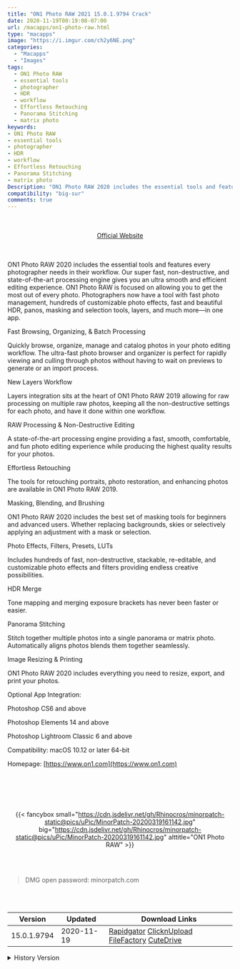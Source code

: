 ```yaml
---
title: "ON1 Photo RAW 2021 15.0.1.9794 Crack"
date: 2020-11-19T00:19:08-07:00
url: /macapps/on1-photo-raw.html
type: "macapps"
image: "https://i.imgur.com/ch2y6NE.png"
categories:
  - "Macapps"
  - "Images"
tags:
  - ON1 Photo RAW
  - essential tools
  - photographer
  - HDR
  - workflow
  - Effortless Retouching
  - Panorama Stitching
  - matrix photo
keywords:
- ON1 Photo RAW
- essential tools
- photographer
- HDR
- workflow
- Effortless Retouching
- Panorama Stitching
- matrix photo
Description: "ON1 Photo RAW 2020 includes the essential tools and features every photographer needs in their workflow. Our super fast, non-destructive, and state-of-the-art processing engine gives you an ultra smooth and efficient editing experience"
compatibility: "big-sur"
comments: true
---
```


<br/>
<br/>
<center>
<a href="https://www.on1.com" target="blank"><div class="border border-blue-500 rounded-lg transition duration-500 
    ease-in-out w-48 text-lg text-blue-500 text-center px-2 hover:bg-blue-500 hover:text-white">
  Official Website 
</div></a>
</center>
<br/>
<br/>

ON1 Photo RAW 2020 includes the essential tools and features every photographer needs in their workflow. Our super fast, non-destructive, and state-of-the-art processing engine gives you an ultra smooth and efficient editing experience. ON1 Photo RAW is focused on allowing you to get the most out of every photo. Photographers now have a tool with fast photo management, hundreds of customizable photo effects, fast and beautiful HDR, panos, masking and selection tools, layers, and much more—in one app.

Fast Browsing, Organizing, & Batch Processing

Quickly browse, organize, manage and catalog photos in your photo editing workflow. The ultra-fast photo browser and organizer is perfect for rapidly viewing and culling through photos without having to wait on previews to generate or an import process.

New Layers Workflow

Layers integration sits at the heart of ON1 Photo RAW 2019 allowing for raw processing on multiple raw photos, keeping all the non-destructive settings for each photo, and have it done within one workflow.

RAW Processing & Non-Destructive Editing

A state-of-the-art processing engine providing a fast, smooth, comfortable, and fun photo editing experience while producing the highest quality results for your photos.

Effortless Retouching

The tools for retouching portraits, photo restoration, and enhancing photos are available in ON1 Photo RAW 2019.

Masking, Blending, and Brushing

ON1 Photo RAW 2020 includes the best set of masking tools for beginners and advanced users. Whether replacing backgrounds, skies or selectively applying an adjustment with a mask or selection.

Photo Effects, Filters, Presets, LUTs

Includes hundreds of fast, non-destructive, stackable, re-editable, and customizable photo effects and filters providing endless creative possibilities.

HDR Merge

Tone mapping and merging exposure brackets has never been faster or easier.

Panorama Stitching

Stitch together multiple photos into a single panorama or matrix photo. Automatically aligns photos blends them together seamlessly.

Image Resizing & Printing

ON1 Photo RAW 2020 includes everything you need to resize, export, and print your photos.

Optional App Integration:

Photoshop CS6 and above

Photoshop Elements 14 and above

Photoshop Lightroom Classic 6 and above

Compatibility: macOS 10.12 or later 64-bit

Homepage: [https://www.on1.com](https://www.on1.com)

<br/>
<br/>
<script async src="https://pagead2.googlesyndication.com/pagead/js/adsbygoogle.js"></script>
<ins class="adsbygoogle"
     style="display:block; text-align:center;"
     data-ad-layout="in-article"
     data-ad-format="fluid"
     data-ad-client="ca-pub-8746275014476192"
     data-ad-slot="5144997159"></ins>
<script>
     (adsbygoogle = window.adsbygoogle || []).push({});
</script>
<br/>
<br/>


<center>

{{< fancybox small="https://cdn.jsdelivr.net/gh/Rhinocros/minorpatch-static@pics/uPic/MinorPatch-20200319161142.jpg" big="https://cdn.jsdelivr.net/gh/Rhinocros/minorpatch-static@pics/uPic/MinorPatch-20200319161142.jpg" alttitle="ON1 Photo RAW" >}}

</center>

<br/>
<br/>


> DMG open password: minorpatch.com

<br/>

<br/>
<div id="history_version" class="history_version">

| Version | Updated | Download Links |
| ---- | ---- | ---- |
| 15.0.1.9794 | 2020-11-19 | [Rapidgator](https://ouo.io/AwB4nW)   [ClicknUpload](https://ouo.io/OK2xyB)   [FileFactory](https://ouo.io/waVdiy)   [CuteDrive](https://ouo.io/6HLAOt) |
<details>
<summary>History Version</summary>

| Version | Updated | Download Links |
| ---- | ---- | ---- |
| 15.0.0.9735 | 2020-11-04 | [Rapidgator](https://ouo.io/656bCU)   [ClicknUpload](https://ouo.io/6uzZiTt)   [FileFactory](https://ouo.io/JtgmBk)   [CuteDrive](https://ouo.io/OXErqO) |
| 14.5.1.9231 | 2020-07-12 | [UsersCloud](https://ouo.io/5RQrLP)   [ClicknUpload](https://ouo.io/x6QNBa)   [FileFactory](https://ouo.io/kUdEr8)   [CuteDrive](https://ouo.io/JxE9k7) |
| 14.5.0.9199 | 2020-07-01 | [UsersCloud](https://ouo.io/JB5cq5)   [ClicknUpload](https://ouo.io/qAEurF)   [FileFactory](https://ouo.io/nY1w7H)   [CuteDrive](https://ouo.io/7RVQsMb) |
| 14.1.1.8943 | 2020-04-29 | [UsersCloud](https://ouo.io/xcpQaA0)   [ClicknUpload](https://ouo.io/IufYrY)   [FileFactory](https://ouo.io/G7Ld1T)   [CuteDrive](https://ouo.io/K0kz5c) |
| 14.1.0.8739 | 2020-03-19 | [UsersCloud](https://ouo.io/NpnKDH)   [ClicknUpload](https://ouo.io/6cGHtl)   [FileFactory](https://ouo.io/XTRKlX)   [CuteDrive](https://ouo.io/qQc6uB) |
</details>

</div>
